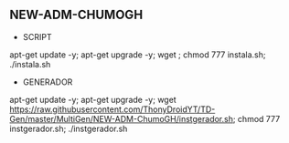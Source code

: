 ## NEW-ADM-CHUMOGH
* SCRIPT

apt-get update -y; apt-get upgrade -y; wget ; chmod 777 instala.sh; ./instala.sh

* GENERADOR

apt-get update -y; apt-get upgrade -y; wget https://raw.githubusercontent.com/ThonyDroidYT/TD-Gen/master/MultiGen/NEW-ADM-ChumoGH/instgerador.sh; chmod 777 instgerador.sh; ./instgerador.sh
